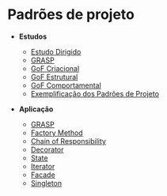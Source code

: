 # Padrões de projeto

- **Estudos**
  - [Estudo Dirigido](Project/EstudoDirigido.md)
  - [GRASP](Project/Estudos/GRASP.md)
  - [GoF Criacional](Project/Estudos/criacional.md)
  - [GoF Estrutural](Project/Estudos/estrutural.md)
  - [GoF Comportamental](Project/Estudos/comportamental.md)
  - [Exemplificação dos Padrões de Projeto](Project/ExemplificacaoPadroesDeProjeto.md)

- **Aplicação**
  - [GRASP](DesignPatterns/GRASP.md)
  - [Factory Method](DesignPatterns/FactoryMethod.md)
  - [Chain of Responsibility](DesignPatterns/ChainResponsibility.md)
  - [Decorator](DesignPatterns/Decorator.md)
  - [State](DesignPatterns/State.md)
  - [Iterator](DesignPatterns/Iterator.md)
  - [Facade](DesignPatterns/Facade.md)
  - [Singleton](DesignPatterns/Singleton.md)